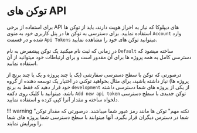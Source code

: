 # توکن های API

برای استفاده از برخی API های دیپلوکا که نیاز به احراز هویت دارند، باید از توکن ها استفاده نمایید. برای دسترسی به توکن ها در پنل کاربری خود به منوی `Account` وارد شده و در قسمت `Api Tokens` میتوانید توکن های خود را مشاهده نمایید.

در زمانی که ثبت نام میکنید یک توکن پیشفرض به نام `Default` ساخته میشود که دسترسی کامل به همه پروژه ها برای آن مقدور است و برای ارتباطات خود میتوانید از آن استفاده نمایید.

درصورتی که توکن با سطح دسترسی سفارشی (یک یا چند پروژه و یک یا چند برنچ از پروژه ها) نیاز داشته باشید، برای مثال بخواهید توکنی در اختیار یک توسعه دهنده از گروه خود قرار دهید که فقط به برنچ `development` از یکی از پروژه های شما دسترسی داشته باشد، میتوانید با کلیک روی دکمه `Add new api token` توکن جدیدی با سطح دسترسی دلخواه ساخته و مقدار آنرا کپی کرده و استفاده نمایید.

!!! warning "نکته مهم"
    توکن ها مانند رمز عبور شما میباشند. درصورتی که مقدار توکن شما در دسترس دیگران قرار بگیرد، آنها میتوانند با سطح دسترسی شما پروژه های شما را ویرایش نمایند.